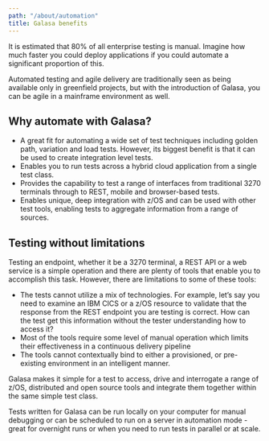 ```yaml
---
path: "/about/automation"
title: Galasa benefits
---
```


It is estimated that 80% of all enterprise testing is manual. Imagine how much faster you could deploy applications if you could automate a significant proportion of this. 

Automated testing and agile delivery are traditionally seen as being available only in greenfield projects, but with the introduction of Galasa, you can be agile in a mainframe environment as well. 

## Why automate with Galasa?
- A great fit for automating a wide set of test techniques including golden path, variation and load tests. However, its biggest benefit is that it can be used to create integration level tests.
- Enables you to run tests across a hybrid cloud application from a single test class. 
- Provides the capability to test a range of interfaces from traditional 3270 terminals through to REST, mobile and browser-based tests.  
- Enables unique, deep integration with z/OS and can be used with other test tools, enabling tests to aggregate information from a range of sources.

## Testing without limitations
Testing an endpoint, whether it be a 3270 terminal, a REST API or a web service is a simple operation and there are plenty of tools 
that enable you to accomplish this task.  However, there are  limitations to some of these tools:

-	The tests cannot utilize a mix of technologies.  For example, let’s say you need to examine an IBM CICS or a z/OS resource to validate that the response from the REST endpoint you are testing is correct.  How can the test get this information without the tester understanding how to access it?
-	Most of the tools require some level of manual operation which limits their effectiveness in a continuous delivery pipeline
-	The tools cannot contextually bind to either a provisioned, or pre-existing environment in an intelligent manner.

Galasa makes it simple for a test to access, drive and interrogate a range of z/OS, distributed and open source tools and integrate them together within the same simple test class.

Tests written for Galasa can be run locally on your computer for manual debugging or can be scheduled to run on a server in automation mode - great for overnight runs or when you need to run tests in parallel or at scale. 


